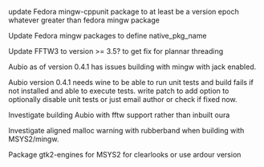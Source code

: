 update Fedora mingw-cppunit package to at least be a version epoch whatever
greater than fedora mingw package

Update Fedora mingw packages to define native_pkg_name

Update FFTW3 to version >= 3.5? to get fix for plannar threading

Aubio as of version 0.4.1 has issues building with mingw with jack enabled.

Aubio version 0.4.1 needs wine to be able to run unit tests and build fails if
not installed and able to execute tests. write patch to add option to
optionally disable unit tests or just email author or check if fixed now.

Investigate building Aubio with fftw support rather than inbuilt oura

Investigate aligned malloc warning with rubberband when building with MSYS2/mingw.

Package gtk2-engines for MSYS2 for clearlooks or use ardour version
